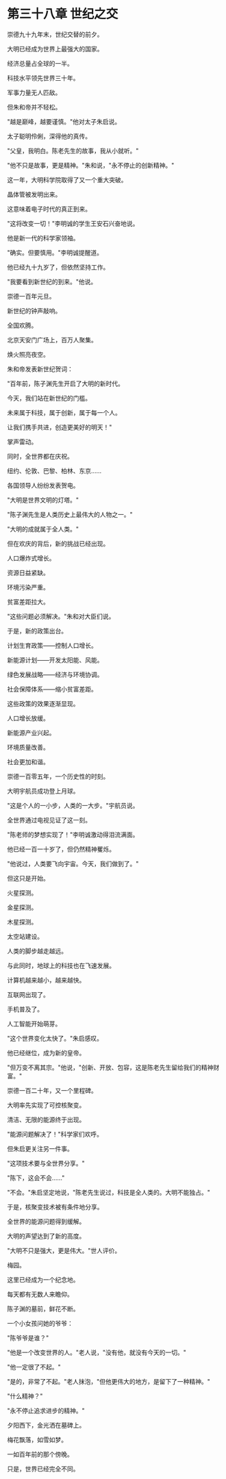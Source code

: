 # 第三十八章 世纪之交

崇德九十九年末，世纪交替的前夕。

大明已经成为世界上最强大的国家。

经济总量占全球的一半。

科技水平领先世界三十年。

军事力量无人匹敌。

但朱和帝并不轻松。

"越是巅峰，越要谨慎。"他对太子朱启说。

太子聪明伶俐，深得他的真传。

"父皇，我明白。陈老先生的故事，我从小就听。"

"他不只是故事，更是精神。"朱和说，"永不停止的创新精神。"

这一年，大明科学院取得了又一个重大突破。

晶体管被发明出来。

这意味着电子时代的真正到来。

"这将改变一切！"李明诚的学生王安石兴奋地说。

他是新一代的科学家领袖。

"确实。但要慎用。"李明诚提醒道。

他已经九十九岁了，但依然坚持工作。

"我要看到新世纪的到来。"他说。

崇德一百年元旦。

新世纪的钟声敲响。

全国欢腾。

北京天安门广场上，百万人聚集。

焕火照亮夜空。

朱和帝发表新世纪贺词：

"百年前，陈子渊先生开启了大明的新时代。

今天，我们站在新世纪的门槛。

未来属于科技，属于创新，属于每一个人。

让我们携手共进，创造更美好的明天！"

掌声雷动。

同时，全世界都在庆祝。

纽约、伦敦、巴黎、柏林、东京……

各国领导人纷纷发表贺电。

"大明是世界文明的灯塔。"

"陈子渊先生是人类历史上最伟大的人物之一。"

"大明的成就属于全人类。"

但在欢庆的背后，新的挑战已经出现。

人口爆炸式增长。

资源日益紧缺。

环境污染严重。

贫富差距拉大。

"这些问题必须解决。"朱和对大臣们说。

于是，新的政策出台。

计划生育政策——控制人口增长。

新能源计划——开发太阳能、风能。

绿色发展战略——经济与环境协调。

社会保障体系——缩小贫富差距。

这些政策的效果逐渐显现。

人口增长放缓。

新能源产业兴起。

环境质量改善。

社会更加和谐。

崇德一百零五年，一个历史性的时刻。

大明宇航员成功登上月球。

"这是个人的一小步，人类的一大步。"宇航员说。

全世界通过电视见证了这一刻。

"陈老师的梦想实现了！"李明诚激动得泪流满面。

他已经一百一十岁了，但仍然精神矍烁。

"他说过，人类要飞向宇宙。今天，我们做到了。"

但这只是开始。

火星探测。

金星探测。

木星探测。

太空站建设。

人类的脚步越走越远。

与此同时，地球上的科技也在飞速发展。

计算机越来越小，越来越快。

互联网出现了。

手机普及了。

人工智能开始萌芽。

"这个世界变化太快了。"朱启感叹。

他已经继位，成为新的皇帝。

"但万变不离其宗。"他说，"创新、开放、包容，这是陈老先生留给我们的精神财富。"

崇德一百二十年，又一个里程碑。

大明率先实现了可控核聚变。

清洁、无限的能源终于出现。

"能源问题解决了！"科学家们欢呼。

但朱启更关注另一件事。

"这项技术要与全世界分享。"

"陈下，这会不会……"

"不会。"朱启坚定地说，"陈老先生说过，科技是全人类的。大明不能独占。"

于是，核聚变技术被有条件地分享。

全世界的能源问题得到缓解。

大明的声望达到了新的高度。

"大明不只是强大，更是伟大。"世人评价。

梅园。

这里已经成为一个纪念地。

每天都有无数人来瞻仰。

陈子渊的墓前，鲜花不断。

一个小女孩问她的爷爷：

"陈爷爷是谁？"

"他是一个改变世界的人。"老人说，"没有他，就没有今天的一切。"

"他一定很了不起。"

"是的，非常了不起。"老人抹泡，"但他更伟大的地方，是留下了一种精神。"

"什么精神？"

"永不停止追求进步的精神。"

夕阳西下，金光洒在墓碑上。

梅花飘落，如雪如梦。

一如百年前的那个傍晚。

只是，世界已经完全不同。
